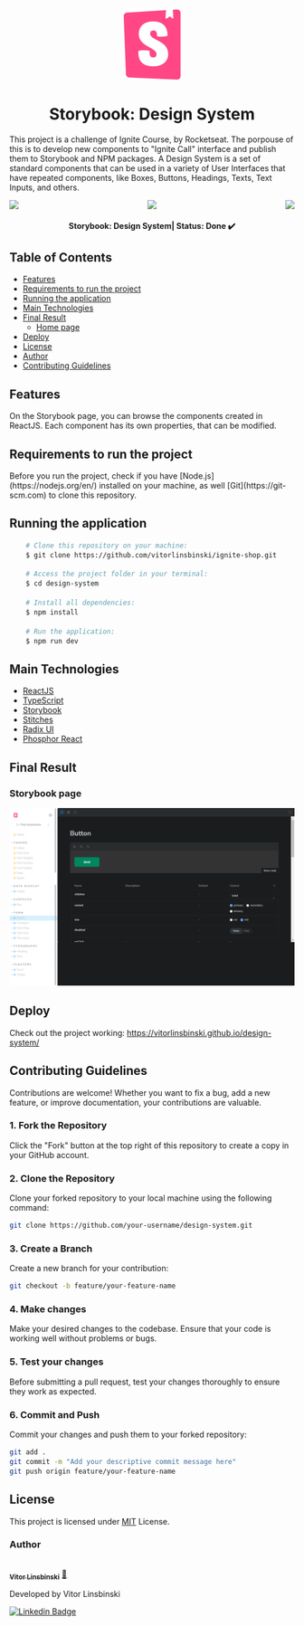 <div align="center">
  <img src="./assets/icon-storybook-default.svg" />
</div>

<h1 align = "center">Storybook: Design System</h1>
<p>This project is a challenge of Ignite Course, by Rocketseat. The porpouse of this is to develop new components to "Ignite Call" interface and publish them to Storybook and NPM packages. A Design System is a set of standard components that can be used in a variety of User Interfaces that have repeated components, like Boxes, Buttons, Headings, Texts, Text Inputs, and others.</p>

<div align="center">
  <div style="display: flex; justify-content: space-between; align-items: center;">
    <img src="https://img.shields.io/static/v1?label=Storybook&message=v7.4.6&color=blue&style=plastic&logo="/>
    <img src="https://img.shields.io/static/v1?label=ReactJS&message=v18.2.0&color=blue&style=plastic&logo="/>
    <img src="https://img.shields.io/static/v1?label=TypeScript&message=v5.2.2&color=blue&style=plastic&logo="/>
  </div>
</div>

<h4 align="center"> 
	Storybook: Design System| Status: Done ✔️
</h4>

## Table of Contents

- [Features](#features)
- [Requirements to run the project](#requirements-to-run-the-project)
- [Running the application](#running-the-application)
- [Main Technologies](#main-technologies)
- [Final Result](#final-result)
  - [Home page](#home-page)
- [Deploy](#deploy)
- [License](#license)
- [Author](#author)
- [Contributing Guidelines](#contributing-guidelines)

## Features

On the Storybook page, you can browse the components created in ReactJS. Each component has its own properties, that can be modified.

## Requirements to run the project

<p>Before you run the project, check if you have [Node.js](https://nodejs.org/en/) installed on your machine, as well [Git](https://git-scm.com) to clone this repository.</p>

## Running the application

```bash
    # Clone this repository on your machine:
    $ git clone https://github.com/vitorlinsbinski/ignite-shop.git

    # Access the project folder in your terminal:
    $ cd design-system

    # Install all dependencies:
    $ npm install

    # Run the application:
    $ npm run dev
```

## Main Technologies

- [ReactJS](https://react.dev/)
- [TypeScript](https://www.typescriptlang.org/)
- [Storybook](https://storybook.js.org/)
- [Stitches](https://stitches.dev/)
- [Radix UI](https://www.radix-ui.com/)
- [Phosphor React](https://www.npmjs.com/package/phosphor-react)

## Final Result

### Storybook page

<img src = "./assets/storybook-page-screenshot.png"/>

## Deploy

Check out the project working: https://vitorlinsbinski.github.io/design-system/

## Contributing Guidelines

Contributions are welcome! Whether you want to fix a bug, add a new feature, or improve documentation, your contributions are valuable.

### 1. Fork the Repository

Click the "Fork" button at the top right of this repository to create a copy in your GitHub account.

### 2. Clone the Repository

Clone your forked repository to your local machine using the following command:

```bash
git clone https://github.com/your-username/design-system.git
```

### 3. Create a Branch

Create a new branch for your contribution:

```bash
git checkout -b feature/your-feature-name
```

### 4. Make changes

Make your desired changes to the codebase. Ensure that your code is working well without problems or bugs.

### 5. Test your changes

Before submitting a pull request, test your changes thoroughly to ensure they work as expected.

### 6. Commit and Push

Commit your changes and push them to your forked repository:

```bash
git add .
git commit -m "Add your descriptive commit message here"
git push origin feature/your-feature-name
```

## License

This project is licensed under [MIT](https://choosealicense.com/licenses/mit/) License.

### Author

<a href="https://github.com/vitorlinsbinski">
 <img style="border-radius: 50%;" src="https://avatars.githubusercontent.com/u/69444717?v=4" width="100px;" alt=""/>
 <br />
 <sub><b>Vitor Linsbinski</b></sub></a> <a href="https://github.com/vitorlinsbinski" title="">🚀</a>

Developed by Vitor Linsbinski

[![Linkedin Badge](https://img.shields.io/badge/-Vitor-blue?style=flat-square&logo=Linkedin&logoColor=white&link=https://www.linkedin.com/in/vitorlinsbinski/)](https://www.linkedin.com/in/vitorlinsbinski/)
